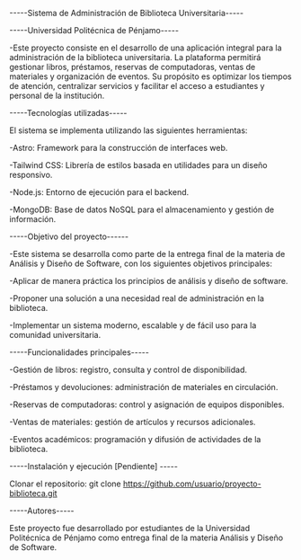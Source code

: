 -----Sistema de Administración de Biblioteca Universitaria-----

-----Universidad Politécnica de Pénjamo-----

-Este proyecto consiste en el desarrollo de una aplicación integral para la administración de la biblioteca universitaria. La plataforma permitirá gestionar libros, préstamos, reservas de computadoras, ventas de materiales y organización de eventos. Su propósito es optimizar los tiempos de atención, centralizar servicios y facilitar el acceso a estudiantes y personal de la institución.

-----Tecnologías utilizadas-----

El sistema se implementa utilizando las siguientes herramientas:

-Astro: Framework para la construcción de interfaces web.

-Tailwind CSS: Librería de estilos basada en utilidades para un diseño responsivo.

-Node.js: Entorno de ejecución para el backend.

-MongoDB: Base de datos NoSQL para el almacenamiento y gestión de información.

-----Objetivo del proyecto------

-Este sistema se desarrolla como parte de la entrega final de la materia de Análisis y Diseño de Software, con los siguientes objetivos principales:

-Aplicar de manera práctica los principios de análisis y diseño de software.

-Proponer una solución a una necesidad real de administración en la biblioteca.

-Implementar un sistema moderno, escalable y de fácil uso para la comunidad universitaria.

-----Funcionalidades principales-----

-Gestión de libros: registro, consulta y control de disponibilidad.

-Préstamos y devoluciones: administración de materiales en circulación.

-Reservas de computadoras: control y asignación de equipos disponibles.

-Ventas de materiales: gestión de artículos y recursos adicionales.

-Eventos académicos: programación y difusión de actividades de la biblioteca.

-----Instalación y ejecución [Pendiente] -----

Clonar el repositorio:
git clone https://github.com/usuario/proyecto-biblioteca.git

-----Autores-----

Este proyecto fue desarrollado por estudiantes de la Universidad Politécnica de Pénjamo como entrega final de la materia Análisis y Diseño de Software.
